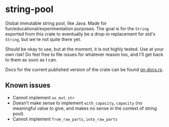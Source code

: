 # string-pool

Global immutable string pool, like Java. Made for fun/educational/experimentation purposes. The goal is for the `String` exported from this crate to eventually be a drop-in replacement for std's `String`, but we're not quite there yet.

Should be okay to use, but at the moment, it is not highly tested. Use at your own risk! Do feel free to file issues for whatever reason too, and I'll get back to them as soon as I can.

Docs for the current published version of the crate can be found [on docs.rs](https://docs.rs/string-pool).

## Known issues

- Cannot implement `as_mut_str`
- Doesn't make sense to implement `with_capacity`, `capacity` (no meaningful value to give, and makes no sense in the context of string pool)
- Cannot implement `from_raw_parts`, `into_raw_parts`
